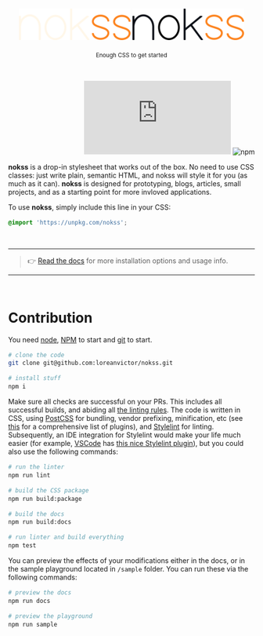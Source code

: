 <br><br>

<div align="center">

<img src="logo-dark.svg#gh-dark-mode-only" height="64px"/>
<img src="logo-light.svg#gh-light-mode-only" height="64px"/>

<sub>Enough CSS to get started</sub>

<br>

</div>

<div align="right">

![brotli size](https://badgen.net/badgesize/brotli/loreanvictor/nokss/gh-pages/nokss.css?color=black&label=)
![npm](https://img.shields.io/npm/v/nokss?label=%20&style=flat-square)

</div>

**nokss** is a drop-in stylesheet that works out of the box. No need to use CSS classes: just write plain, semantic HTML, and nokss will style it for you (as much as it can). **nokss** is designed for prototyping, blogs, articles, small projects, and as a starting point for more invloved applications.

To use **nokss**, simply include this line in your CSS:

```css
@import 'https://unpkg.com/nokss';
```

<br>

---

> 👉 [Read the docs](https://loreanvictor.github.io/nokss/) for more installation options and usage info.

---

<br>

# Contribution

You need [node](https://nodejs.org/en/), [NPM](https://www.npmjs.com) to start and [git](https://git-scm.com) to start.

```bash
# clone the code
git clone git@github.com:loreanvictor/nokss.git
```
```bash
# install stuff
npm i
```

Make sure all checks are successful on your PRs. This includes all successful builds, and abiding all [the linting rules](https://github.com/loreanvictor/nokss/blob/main/.stylelintrc.json). The code is written in CSS, using [PostCSS](https://postcss.org) for bundling, vendor prefixing, minification, etc (see [this](https://github.com/loreanvictor/nokss/blob/main/postcss.config.js) for a comprehensive list of plugins), and [Stylelint](https://stylelint.io) for linting. Subsequently, an IDE integration for Stylelint would make your life much easier (for example, [VSCode](https://code.visualstudio.com) has [this nice Stylelint plugin](https://marketplace.visualstudio.com/items?itemName=stylelint.vscode-stylelint)), but you could also use the following commands:


```bash
# run the linter
npm run lint
```
```bash
# build the CSS package
npm run build:package
```
```bash
# build the docs
npm run build:docs
```
```bash
# run linter and build everything
npm test
```

You can preview the effects of your modifications either in the docs, or in the sample playground located in `/sample` folder. You can run these via the following commands:

```bash
# preview the docs
npm run docs
```
```bash
# preview the playground
npm run sample
```

<br><br>

